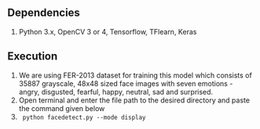 ## Dependencies

1. Python 3.x, OpenCV 3 or 4, Tensorflow, TFlearn, Keras
## Execution

1. We are using FER-2013 dataset for training this model which consists of 35887 grayscale, 48x48 sized face images with seven emotions - angry, disgusted, fearful, happy, neutral, sad and surprised.
2. Open terminal and enter the file path to the desired directory and paste the command given below
3. ``` python facedetect.py --mode display```
